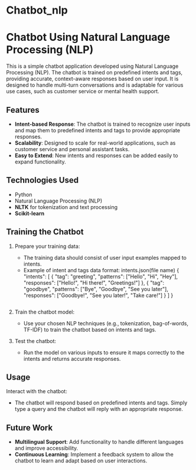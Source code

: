 # Chatbot_nlp
# Chatbot Using Natural Language Processing (NLP)

This is a simple chatbot application developed using Natural Language Processing (NLP). The chatbot is trained on predefined intents and tags, providing accurate, context-aware responses based on user input. It is designed to handle multi-turn conversations and is adaptable for various use cases, such as customer service or mental health support.

## Features

- **Intent-based Response**: The chatbot is trained to recognize user inputs and map them to predefined intents and tags to provide appropriate responses.
- **Scalability**: Designed to scale for real-world applications, such as customer service and personal assistant tasks.
- **Easy to Extend**: New intents and responses can be added easily to expand functionality.

## Technologies Used

- Python
- Natural Language Processing (NLP)
- **NLTK** for tokenization and text processing
- **Scikit-learn** 
## Training the Chatbot

1. Prepare your training data:
   - The training data should consist of user input examples mapped to intents.
   - Example of intent and tags data format:
     intents.json(file name)
     {
       "intents": [
         {
           "tag": "greeting",
           "patterns": ["Hello", "Hi", "Hey"],
           "responses": ["Hello!", "Hi there!", "Greetings!"]
         },
         {
           "tag": "goodbye",
           "patterns": ["Bye", "Goodbye", "See you later"],
           "responses": ["Goodbye!", "See you later!", "Take care!"]
         }
       ]
     }
     ```

2. Train the chatbot model:
   - Use your chosen NLP techniques (e.g., tokenization, bag-of-words, TF-IDF) to train the chatbot based on intents and tags.

3. Test the chatbot:
   - Run the model on various inputs to ensure it maps correctly to the intents and returns accurate responses.

## Usage

 Interact with the chatbot:
   - The chatbot will respond based on predefined intents and tags. Simply type a query and the chatbot will reply with an appropriate response.

## Future Work

- **Multilingual Support**: Add functionality to handle different languages and improve accessibility.
- **Continuous Learning**: Implement a feedback system to allow the chatbot to learn and adapt based on user interactions.

